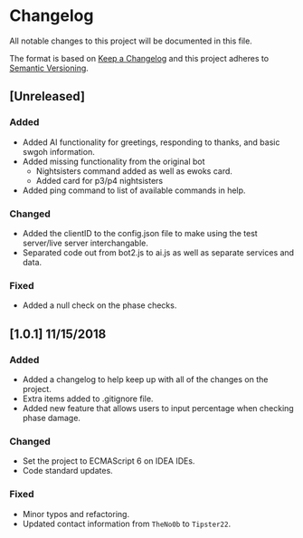 # Changelog
All notable changes to this project will be documented in this file.

The format is based on [Keep a Changelog](http://keepachangelog.com/en/1.0.0/)
and this project adheres to [Semantic Versioning](http://semver.org/spec/v2.0.0.html).

## [Unreleased]
### Added
* Added AI functionality for greetings, responding to thanks, and basic swgoh information.
* Added missing functionality from the original bot
  - Nightsisters command added as well as ewoks card.
  - Added card for p3/p4 nightsisters
* Added ping command to list of available commands in help.


### Changed
* Added the clientID to the config.json file to make using the test server/live server interchangable.
* Separated code out from bot2.js to ai.js as well as separate services and data.


### Fixed
* Added a null check on the phase checks.

 ## [1.0.1] 11/15/2018
### Added
* Added a changelog to help keep up with all of the changes on the project.
* Extra items added to .gitignore file.
* Added new feature that allows users to input percentage when checking phase damage.

### Changed
* Set the project to ECMAScript 6 on IDEA IDEs.
* Code standard updates.

<!-- ### Removed -->
### Fixed
* Minor typos and refactoring.
* Updated contact information from `TheNo0b` to `Tipster22`.

<!-- ### Breaking  -->
<!-- ### Deprecated -->